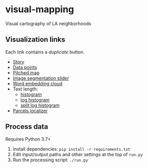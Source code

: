 # visual-mapping

Visual cartography of LA neighborhoods


## Visualization links

Each link contains a *duplicate* button.

- [Story](https://public.flourish.studio/story/282530/)
- [Data points](https://public.flourish.studio/visualisation/2035611/)
- [Pitched map](https://public.flourish.studio/visualisation/2309613/)
- [Image segmentation slider](https://public.flourish.studio/visualisation/2322802/)
- [Word embedding cloud](https://public.flourish.studio/visualisation/2323327/)
- Text length: 
  - [histogram](https://public.flourish.studio/visualisation/2333654/)
  - [log histogram](https://public.flourish.studio/visualisation/2333927/)
  - [split log histogram](https://public.flourish.studio/visualisation/2334402/)
- [Parcels localizer](https://public.flourish.studio/visualisation/2035518/)



## Process data

Requires Python 3.7+

1. Install dependencies: `pip install -r requirements.txt`
2. Edit input/output paths and other settings at the top of `run.py`
3. Run the processing script: `./run.py`
